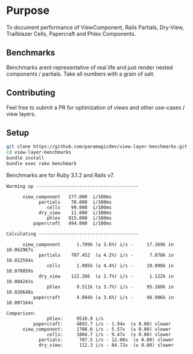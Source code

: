 # Purpose

To document performance of ViewComponent, Rails Partials,
Dry-View, Trailblazer Cells, Papercraft and Phlex Components.

## Benchmarks

Benchmarks arent representative of real life and just
render nested components / partials. Take all numbers with
a grain of salt.

## Contributing

Feel free to submit a PR for optimization of views and
other use-cases / view layers.

## Setup

```bash
git clone https://github.com/paramagicdev/view-layer-benchmarks.git
cd view-layer-benchmarks
bundle install
bundle exec rake benchmark
```

Benchmarks are for Ruby 3.1.2 and Rails v7.

```
Warming up --------------------------------------

      view_component   177.000  i/100ms
            partials    78.000  i/100ms
               cells    99.000  i/100ms
            dry_view    11.000  i/100ms
               phlex   915.000  i/100ms
          papercraft   494.000  i/100ms

Calculating -------------------------------------

      view_component      1.709k (± 3.6%) i/s -     17.169k in  10.062967s
            partials    787.452  (± 4.2%) i/s -      7.878k in  10.022594s
               cells      1.005k (± 4.4%) i/s -     10.098k in  10.070859s
            dry_view    112.266  (± 2.7%) i/s -      1.122k in  10.004243s
               phlex      9.511k (± 3.7%) i/s -     95.160k in  10.020648s
          papercraft      4.894k (± 3.6%) i/s -     48.906k in  10.007164s

Comparison:
               phlex:     9510.9 i/s
          papercraft:     4893.7 i/s - 1.94x  (± 0.00) slower
      view_component:     1708.6 i/s - 5.57x  (± 0.00) slower
               cells:     1004.7 i/s - 9.47x  (± 0.00) slower
            partials:      787.5 i/s - 12.08x  (± 0.00) slower
            dry_view:      112.3 i/s - 84.72x  (± 0.00) slower
```
